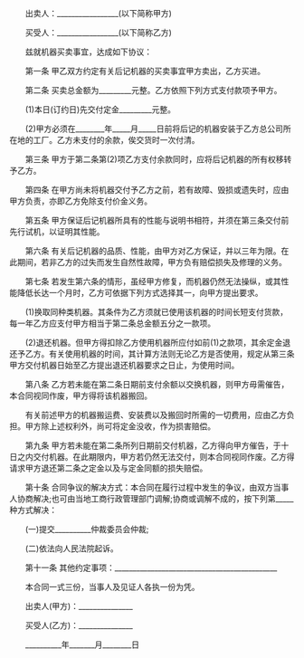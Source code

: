 
 　　出卖人：_________________(以下简称甲方)
 
 　　买受人：_________________(以下简称乙方)
 
 　　兹就机器买卖事宜，达成如下协议：
 
 　　第一条 甲乙双方约定有关后记机器的买卖事宜甲方卖出，乙方买进。
 
 　　第二条 买卖总金额为_________元整。乙方依照下列方式支付款项予甲方。
 
 　　(1)本日(订约日)先交付定金_________元整。
 
 　　(2)甲方必须在________年_____月_____日前将后记的机器安装于乙方总公司所在地的工厂。乙方未支付的余款，俟交货时一次付清。
 
 　　第三条 甲方于第二条第(2)项乙方支付余款同时，应将后记机器的所有权移转予乙方。
 
 　　第四条 在甲方尚未将机器交付予乙方之前，若有故障、毁损或遗失时，应由甲方负责，亦即乙方免除支付价金义务。
 
 　　第五条 甲方保证后记机器所具有的性能与说明书相符，并须在第三条交付前先行试机，以证明其性能。
 
 　　第六条 有关后记机器的品质、性能，由甲方对乙方保证，并以三年为限。在此期间，若非乙方的过失而发生自然性故障，甲方负有赔偿损失及修理的义务。
 
 　　第七条 若发生第六条的情形，虽经甲方修复，而机器仍然无法操纵，或其性能降低长达一个月时，乙方可依据下列方式选择其一，向甲方提出要求。
 
 　　(1)换取同种类机器。其条件为乙方须就已使用该机器的时间长短支付货款，每一年乙方应支付甲方相当于第二条总金额五分之一款项。
 
 　　(2)退还机器。但甲方得扣除乙方使用机器所应付如前(1)之款项，其余定金退还予乙方。有关使用机器的时间，其计算方法则无论乙方是否使用，规定从第三条甲方交付机器日始至乙方提出退还机器要求之日止，为使用时间。
 
 　　第八条 乙方若未能在第二条日期前支付余额以交换机器，则甲方毋需催告，本合同视同作废，甲方得将该机器搬回。
 
 　　有关前述甲方的机器搬运费、安装费以及搬回时所需的一切费用，应由乙方负担。甲方除上述权利外，尚可将定金没收，作为损害赔偿。
 
 　　第九条 甲方若未能在第二条所列日期前交付机器，乙方得向甲方催告，于十日之内交付机器。在此期限内，甲方若仍然无法交付，则本合同视同作废。乙方得请求甲方退还第二条之定金以及与定金同额的损失赔偿。
 
 　　第十条 合同争议的解决方式：本合同在履行过程中发生的争议，由双方当事人协商解决;也可由当地工商行政管理部门调解;协商或调解不成的，按下列第_____种方式解决：
 
 　　(一)提交__________仲裁委员会仲裁;
 
 　　(二)依法向人民法院起诉。
 
 　　第十一条 其他约定事项：_____________________________________________
 
 　　本合同一式三份，当事人及见证人各执一份为凭。
 
 　　出卖人(甲方)：_______________
 
 　　买受人(乙方)：_______________
 
 　　__________年_______月________日
 
 

 
 
 
 
 
  


  
 

  


  


  
 
 
 
 

